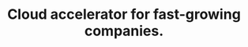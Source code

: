 ---
title: Cloud accelerator for fast-growing companies.
id: home
image: "img/teaser.jpg"
description: "We help start-ups and scale-ups accelerate their cloud journey - whether it's developing cloud native applications, increasing developer productivity or building reliable cloud platforms."
---